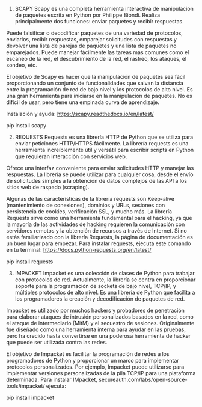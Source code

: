 1. SCAPY
Scapy es una completa herramienta interactiva de manipulación de paquetes escrita en Python por Philippe Biondi. Realiza principalmente dos funciones: enviar paquetes y recibir respuestas.

Puede falsificar o decodificar paquetes de una variedad de protocolos, enviarlos, recibir respuestas, emparejar solicitudes con respuestas y devolver una lista de parejas de paquetes y una lista de paquetes no emparejados. Puede manejar fácilmente las tareas más comunes como el escaneo de la red, el descubrimiento de la red, el rastreo, los ataques, el sondeo, etc.

El objetivo de Scapy es hacer que la manipulación de paquetes sea fácil proporcionando un conjunto de funcionalidades que salvan la distancia entre la programación de red de bajo nivel y los protocolos de alto nivel. Es una gran herramienta para iniciarse en la manipulación de paquetes. No es difícil de usar, pero tiene una empinada curva de aprendizaje.

Instalación y ayuda: https://scapy.readthedocs.io/en/latest/

pip install scapy


2. REQUESTS
Requests es una librería HTTP de Python que se utiliza para enviar peticiones HTTP/HTTPS fácilmente. La librería requests es una herramienta increíblemente útil y versátil para escribir scripts en Python que requieran interacción con servicios web.

Ofrece una interfaz conveniente para enviar solicitudes HTTP y manejar las respuestas. La librería se puede utilizar para cualquier cosa, desde el envío de solicitudes simples a la obtención de datos complejos de las API a los sitios web de raspado (scraping).

Algunas de las características de la librería requests son Keep-alive (mantenimiento de conexiones), dominios y URLs, sesiones con persistencia de cookies, verificación SSL, y mucho más.
La librería Requests sirve como una herramienta fundamental para el hacking, ya que la mayoría de las actividades de hacking requieren la comunicación con servidores remotos y la obtención de recursos a través de Internet. Si no estás familiarizado con la librería Requests, la página de documentación es un buen lugar para empezar. Para instalar requests, ejecuta este comando en tu terminal: https://docs.python-requests.org/en/latest/

pip install requests

3. IMPACKET
Impacket es una colección de clases de Python para trabajar con protocolos de red. Actualmente, la librería se centra en proporcionar soporte para la programación de sockets de bajo nivel, TCP/IP, y múltiples protocolos de alto nivel. Es una librería de Python que facilita a los programadores la creación y decodificación de paquetes de red.

Impacket es utilizado por muchos hackers y probadores de penetración para elaborar ataques de intrusión personalizados basados en la red, como el ataque de intermediario (MitM) y el secuestro de sesiones. Originalmente fue diseñado como una herramienta interna para ayudar en las pruebas, pero ha crecido hasta convertirse en una poderosa herramienta de hacker que puede ser utilizada contra las redes.

El objetivo de Impacket es facilitar la programación de redes a los programadores de Python y proporcionar un marco para implementar protocolos personalizados. Por ejemplo, Impacket puede utilizarse para implementar versiones personalizadas de la pila TCP/IP para una plataforma determinada. Para instalar IMpacket, secureauth.com/labs/open-source-tools/impacket/ ejecuta:

pip install impacket